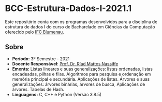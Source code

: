 # BCC-Estrutura-Dados-I-2021.1

Este repositório conta com os programas desenvolvidos para a disciplina de estrutura de dados I do curso de Bacharelado em Ciências da Computação oferecido pelo [IFC Blumenau](http://blumenau.ifc.edu.br/).

## Sobre

- __Período:__ 3º Semestre - 2021
- __Docente Responsável:__ [Prof. Dr. Ríad Mattos Nassiffe](https://github.com/riadnassiffe)
- __Ementa:__ Listas lineares e suas generalizações: listas ordenadas, listas encadeadas, pilhas e filas. Algoritmos para pesquisa e ordenação em memória principal e secundária. Aplicações de listas. Árvores e suas generalizações: árvores binárias, árvores de busca, Aplicações de árvores. Tabelas de Hash.
- __Linguagens:__ C, C++ e Python (Versão 3.8.5) 
